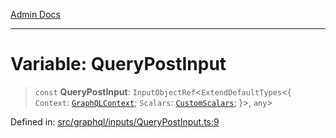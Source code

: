 [Admin Docs](/)

***

# Variable: QueryPostInput

> `const` **QueryPostInput**: `InputObjectRef`\<`ExtendDefaultTypes`\<\{ `Context`: [`GraphQLContext`](../../../context/type-aliases/GraphQLContext.md); `Scalars`: [`CustomScalars`](../../../scalars/type-aliases/CustomScalars.md); \}\>, `any`\>

Defined in: [src/graphql/inputs/QueryPostInput.ts:9](https://github.com/PurnenduMIshra129th/talawa-api/blob/8bb4483f6aa0d175e00d3d589e36182f9c58a66a/src/graphql/inputs/QueryPostInput.ts#L9)
